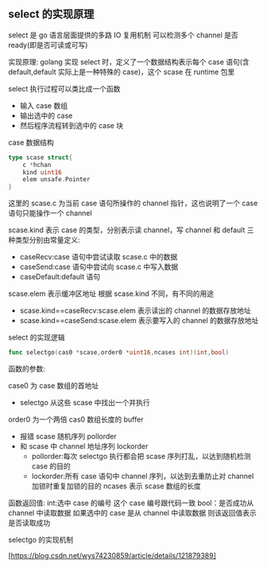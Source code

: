 ## select 的实现原理

select 是 go 语言层面提供的多路 IO 复用机制
可以检测多个 channel 是否 ready(即是否可读或可写)

实现原理:
golang 实现 select 时，定义了一个数据结构表示每个 case 语句(含 default,default 实际上是一种特殊的 case)，这个 scase 在 runtime 包里

select 执行过程可以类比成一个函数

- 输入 case 数组
- 输出选中的 case
- 然后程序流程转到选中的 case 块

case 数据结构

```go
type scase struct{
    c *hchan
    kind uint16
    elem unsafe.Pointer
}
```

这里的 scase.c 为当前 case 语句所操作的 channel 指针，这也说明了一个 case 语句只能操作一个 channel

scase.kind 表示 case 的类型，分别表示读 channel，写 channel 和 default
三种类型分别由常量定义:

- caseRecv:case 语句中尝试读取 scase.c 中的数据
- caseSend:case 语句中尝试向 scase.c 中写入数据
- caseDefault:default 语句

scase.elem 表示缓冲区地址
根据 scase.kind 不同，有不同的用途

- scase.kind==caseRecv:scase.elem 表示读出的 channel 的数据存放地址
- scase.kind==caseSend:scase.elem 表示要写入的 channel 的数据存放地址

select 的实现逻辑

```go
func selectgo(cas0 *scase,order0 *uint16,ncases int)(int,bool)
```

函数的参数:

case0 为 case 数组的首地址
- selectgo 从这些 scase 中找出一个并执行

order0 为一个两倍 cas0 数组长度的 buffer
- 报错 scase 随机序列 pollorder
- 和 scase 中 channel 地址序列 lockorder
   - pollorder:每次 selectgo 执行都会把 scase 序列打乱，以达到随机检测 case 的目的
   - lockorder:所有 case 语句中 channel 序列，以达到去重防止对 channel 加锁时重复加锁的目的
ncases 表示 scase 数组的长度

函数返回值:
int:选中 case 的编号
这个 case 编号跟代码一致
bool：是否成功从 channel 中读取数据
如果选中的 case 是从 channel 中读取数据
则该返回值表示是否读取成功

selectgo 的实现机制

[https://blog.csdn.net/wys74230859/article/details/121879389]
